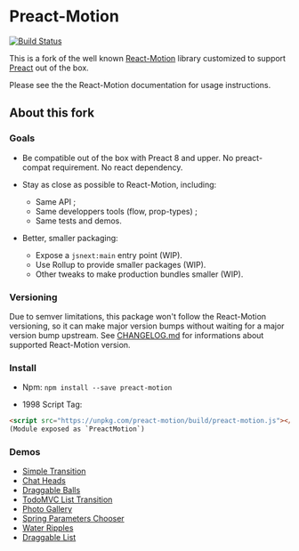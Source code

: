 # Preact-Motion

[![Build Status](https://travis-ci.org/BenoitZugmeyer/preact-motion.svg?branch=master)](https://travis-ci.org/BenoitZugmeyer/preact-motion)

This is a fork of the well known [React-Motion](https://github.com/chenglou/react-motion) library
customized to support [Preact](http://developit.github.io/preact/) out of the box.

Please see the the React-Motion documentation for usage instructions.

## About this fork

### Goals

* Be compatible out of the box with Preact 8 and upper.  No preact-compat requirement.  No react
  dependency.

* Stay as close as possible to React-Motion, including:
  * Same API ;
  * Same developpers tools (flow, prop-types) ;
  * Same tests and demos.

* Better, smaller packaging:
  * Expose a `jsnext:main` entry point (WIP).
  * Use Rollup to provide smaller packages (WIP).
  * Other tweaks to make production bundles smaller (WIP).

### Versioning

Due to semver limitations, this package won't follow the React-Motion versioning, so it can make
major version bumps without waiting for a major version bump upstream.  See
[CHANGELOG.md](./CHANGELOG.md) for informations about supported React-Motion version.

### Install

* Npm: `npm install --save preact-motion`

* 1998 Script Tag:
```html
<script src="https://unpkg.com/preact-motion/build/preact-motion.js"></script>
(Module exposed as `PreactMotion`)
```

### Demos
- [Simple Transition](http://benoitzugmeyer.github.io/preact-motion/demos/demo0-simple-transition)
- [Chat Heads](http://benoitzugmeyer.github.io/preact-motion/demos/demo1-chat-heads)
- [Draggable Balls](http://benoitzugmeyer.github.io/preact-motion/demos/demo2-draggable-balls)
- [TodoMVC List Transition](http://benoitzugmeyer.github.io/preact-motion/demos/demo3-todomvc-list-transition)
- [Photo Gallery](http://benoitzugmeyer.github.io/preact-motion/demos/demo4-photo-gallery)
- [Spring Parameters Chooser](http://benoitzugmeyer.github.io/preact-motion/demos/demo5-spring-parameters-chooser)
- [Water Ripples](http://benoitzugmeyer.github.io/preact-motion/demos/demo7-water-ripples)
- [Draggable List](http://benoitzugmeyer.github.io/preact-motion/demos/demo8-draggable-list)
